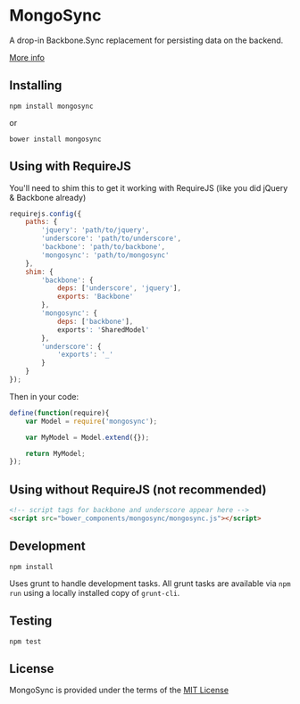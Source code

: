 # MongoSync

A drop-in Backbone.Sync replacement for persisting data on the backend.

[More info](http://blog.selfassembled.org/posts/sharing_models.html)

## Installing

`npm install mongosync`

or

`bower install mongosync`

## Using with RequireJS

You'll need to shim this to get it working with RequireJS (like you did jQuery & Backbone already)

```javascript
requirejs.config({
    paths: {
        'jquery': 'path/to/jquery',
        'underscore': 'path/to/underscore',
        'backbone': 'path/to/backbone',
        'mongosync': 'path/to/mongosync'
    },
    shim: {
        'backbone': {
            deps: ['underscore', 'jquery'],
            exports: 'Backbone'
        },
        'mongosync': {
            deps: ['backbone'],
            exports': 'SharedModel'
        },
        'underscore': {
            'exports': '_'
        }
    }
});
```

Then in your code:

```javascript
define(function(require){
    var Model = require('mongosync');

    var MyModel = Model.extend({});

    return MyModel;
});
```

## Using without RequireJS (not recommended)

```html
<!-- script tags for backbone and underscore appear here -->
<script src="bower_components/mongosync/mongosync.js"></script>
```



## Development

`npm install`

Uses grunt to handle development tasks. All grunt tasks are available via `npm run` using a locally installed copy of `grunt-cli`.

## Testing

`npm test`

## License
MongoSync is provided under the terms of the [MIT License](/LICENSE)